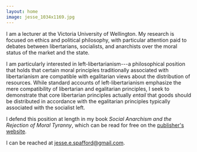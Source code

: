 ```yaml
---
layout: home
image: jesse_1034x1169.jpg
---
```

<!-- Google tag (gtag.js) -->
<script async src="https://www.googletagmanager.com/gtag/js?id=G-EX32E7FD6Z"></script>
<script>
  window.dataLayer = window.dataLayer || [];
  function gtag(){dataLayer.push(arguments);}
  gtag('js', new Date());

  gtag('config', 'G-EX32E7FD6Z');
</script>

I am a lecturer at the Victoria University of Wellington. My research is focused on ethics and political philosophy, with particular attention paid to debates between libertarians, socialists, and anarchists over the moral status of the market and the state.

I am particularly interested in left-libertarianism---a philosophical position that holds that certain moral principles traditionally associated with libertarianism are compatible with egalitarian views about the distribution of resources. While standard accounts of left-libertarianism emphasize the mere compatibility of libertarian and egalitarian principles, I seek to demonstrate that core libertarian principles actually _entail_ that goods should be distributed in accordance with the egalitarian principles typically associated with the socialist left.

I defend this position at length in my book _Social Anarchism and the Rejection of Moral Tyranny_, which can be read for free on the [publisher's website](https://www.cambridge.org/us/universitypress/subjects/philosophy/political-philosophy/social-anarchism-and-rejection-moral-tyranny?format=HB&isbn=9781009375443).

I can be reached at jesse.e.spafford@gmail.com.
